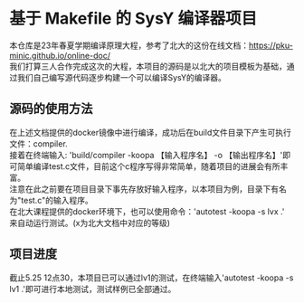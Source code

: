 # 基于 Makefile 的 SysY 编译器项目
本仓库是23年春夏学期编译原理大程，参考了北大的这份在线文档：https://pku-minic.github.io/online-doc/<br>
我们打算三人合作完成这次的大程，本项目的源码是以北大的项目模板为基础，通过我们自己编写源代码逐步构建一个可以编译SysY的编译器。
## 源码的使用方法
在上述文档提供的docker镜像中进行编译，成功后在build文件目录下产生可执行文件：compiler.<br>
接着在终端输入: 'build/compiler -koopa 【输入程序名】 -o 【输出程序名】'即可简单编译test.c文件，目前这个c程序写得非常简单，随着项目的进展会有所丰富。<br>
注意在此之前要在项目目录下事先存放好输入程序，以本项目为例，目录下有名为"test.c"的输入程序。<br>
在北大课程提供的docker环境下，也可以使用命令：'autotest -koopa -s lvx .' 来自动运行测试。(x为北大文档中对应的等级)<br>
## 项目进度
截止5.25 12点30，本项目已可以通过lv1的测试，在终端输入'autotest -koopa -s lv1 .'即可进行本地测试，测试样例已全部通过。<br>
